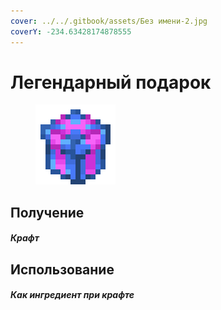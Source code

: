 ```yaml
---
cover: ../../.gitbook/assets/Без имени-2.jpg
coverY: -234.63428174878555
---
```


# Легендарный подарок

<figure><img src="../../.gitbook/assets/gift_legendary_128.png" alt=""><figcaption></figcaption></figure>

## Получение

#### _Крафт_

## Использование

#### _Как ингредиент при крафте_
